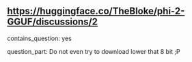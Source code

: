 ## https://huggingface.co/TheBloke/phi-2-GGUF/discussions/2

contains_question: yes

question_part: Do not even try to download lower that 8 bit ;P